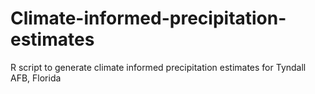# Climate-informed-precipitation-estimates
R script to generate climate informed precipitation estimates for Tyndall AFB, Florida
